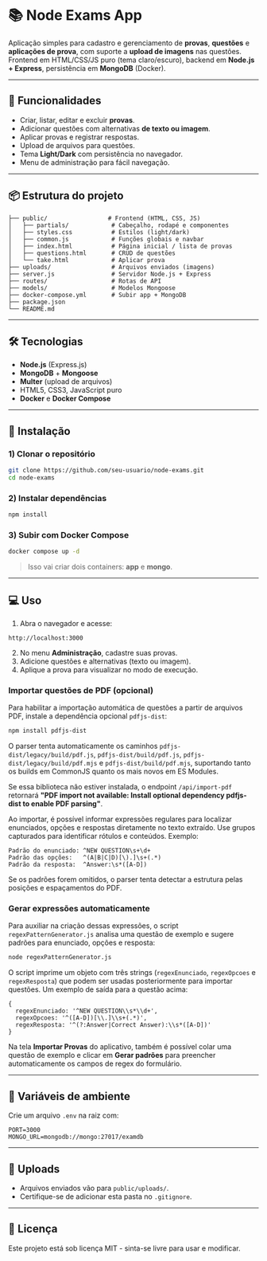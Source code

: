 # 📚 Node Exams App

Aplicação simples para cadastro e gerenciamento de **provas**, **questões** e **aplicações de prova**, com suporte a **upload de imagens** nas questões.  
Frontend em HTML/CSS/JS puro (tema claro/escuro), backend em **Node.js + Express**, persistência em **MongoDB** (Docker).

---

## 🚀 Funcionalidades

- Criar, listar, editar e excluir **provas**.
- Adicionar questões com alternativas **de texto ou imagem**.
- Aplicar provas e registrar respostas.
- Upload de arquivos para questões.
- Tema **Light/Dark** com persistência no navegador.
- Menu de administração para fácil navegação.

---

## 📦 Estrutura do projeto

```
├── public/                 # Frontend (HTML, CSS, JS)
│   ├── partials/            # Cabeçalho, rodapé e componentes
│   ├── styles.css           # Estilos (light/dark)
│   ├── common.js            # Funções globais e navbar
│   ├── index.html           # Página inicial / lista de provas
│   ├── questions.html       # CRUD de questões
│   └── take.html            # Aplicar prova
├── uploads/                 # Arquivos enviados (imagens)
├── server.js                # Servidor Node.js + Express
├── routes/                  # Rotas de API
├── models/                  # Modelos Mongoose
├── docker-compose.yml       # Subir app + MongoDB
├── package.json
└── README.md
```

---

## 🛠️ Tecnologias

- **Node.js** (Express.js)
- **MongoDB** + **Mongoose**
- **Multer** (upload de arquivos)
- HTML5, CSS3, JavaScript puro
- **Docker** e **Docker Compose**

---

## 🔧 Instalação

### 1) Clonar o repositório
```bash
git clone https://github.com/seu-usuario/node-exams.git
cd node-exams
```

### 2) Instalar dependências
```bash
npm install
```

### 3) Subir com Docker Compose
```bash
docker compose up -d
```

> Isso vai criar dois containers: **app** e **mongo**.

---

## 💻 Uso

1. Abra o navegador e acesse:
```
http://localhost:3000
```
2. No menu **Administração**, cadastre suas provas.
3. Adicione questões e alternativas (texto ou imagem).
4. Aplique a prova para visualizar no modo de execução.

### Importar questões de PDF (opcional)

Para habilitar a importação automática de questões a partir de arquivos PDF,
instale a dependência opcional `pdfjs-dist`:

```bash
npm install pdfjs-dist
```

O parser tenta automaticamente os caminhos `pdfjs-dist/legacy/build/pdf.js`,
`pdfjs-dist/build/pdf.js`, `pdfjs-dist/legacy/build/pdf.mjs` e
`pdfjs-dist/build/pdf.mjs`, suportando tanto os builds em CommonJS quanto os
mais novos em ES Modules.

Se essa biblioteca não estiver instalada, o endpoint `/api/import-pdf`
retornará **"PDF import not available: Install optional dependency pdfjs-dist to enable PDF parsing"**.

Ao importar, é possível informar expressões regulares para localizar
enunciados, opções e respostas diretamente no texto extraído. Use grupos
capturados para identificar rótulos e conteúdos. Exemplo:

```
Padrão do enunciado: ^NEW QUESTION\s+\d+
Padrão das opções:   ^(A|B|C|D)[\).]\s+(.*)
Padrão da resposta:  ^Answer:\s*([A-D])
```

Se os padrões forem omitidos, o parser tenta detectar a estrutura pelas
posições e espaçamentos do PDF.

### Gerar expressões automaticamente

Para auxiliar na criação dessas expressões, o script `regexPatternGenerator.js`
analisa uma questão de exemplo e sugere padrões para enunciado, opções e
resposta:

```bash
node regexPatternGenerator.js
```

O script imprime um objeto com três strings (`regexEnunciado`, `regexOpcoes` e
`regexResposta`) que podem ser usadas posteriormente para importar questões.
Um exemplo de saída para a questão acima:

```
{
  regexEnunciado: '^NEW QUESTION\\s*\\d+',
  regexOpcoes: '^([A-D])[\\.]\\s+(.*)',
  regexResposta: '^(?:Answer|Correct Answer):\\s*([A-D])'
}
```

Na tela **Importar Provas** do aplicativo, também é possível colar uma questão
de exemplo e clicar em **Gerar padrões** para preencher automaticamente os
campos de regex do formulário.

---

## 📝 Variáveis de ambiente

Crie um arquivo `.env` na raiz com:
```env
PORT=3000
MONGO_URL=mongodb://mongo:27017/examdb
```

---

## 📂 Uploads

- Arquivos enviados vão para `public/uploads/`.
- Certifique-se de adicionar esta pasta no `.gitignore`.

---

## 📜 Licença

Este projeto está sob licença MIT - sinta-se livre para usar e modificar.

